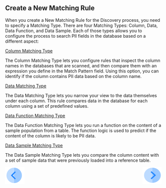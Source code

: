 ## Create a New Matching Rule

When you create a New Matching Rule for the Discovery process, you need to specify a Matching Type. There are four Matching Types: Column, Data, Data Function, and Data Sample. Each of those types allows you to configure the process to search PII fields in the database based on a different aspect:

[Column Matching Type](03_03_02_Discovery_NewMatchingRule_Column.md)

The Column Matching Type lets you configure rules that inspect the column names in the databases that are scanned, and then compare them with an expression you define in the Match Pattern field. Using this option, you can identify if the column contains PII data based on the column name.

[Data Matching Type](03_03_03_Discovery_NewMatchingRule_Data.md)

The Data Matching Type lets you narrow your view to the data themselves under each column. This rule compares data in the database for each column using a set of predefined values.

[Data Function Matching Type](03_03_04_Discovery_NewMatchingRule_DataFunction.md)

The Data Function Matching Type lets you run a function on the content of a sample population from a table. The function logic is used to predict if the content of the column is likely to be PII data.

[Data Sample Matching Type](03_03_05_Discovery_NewMatchingRule_DataSample.md)

The Data Sample Matching Type lets you compare the column content with a set of sample data that were previously loaded into a reference table.



[![Previous](../images/Previous.png)]( 03_02_Discovery_Login.md)[<img align="right" width="60" height="54" src="../images/Next.png">](03_03_02_Discovery_NewMatchingRule_Column.md)
